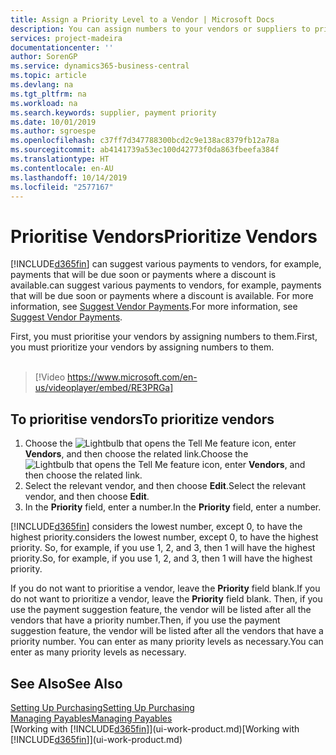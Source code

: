 ```yaml
---
title: Assign a Priority Level to a Vendor | Microsoft Docs
description: You can assign numbers to your vendors or suppliers to prioritise them and facilitate payment suggestions in Business Central.
services: project-madeira
documentationcenter: ''
author: SorenGP
ms.service: dynamics365-business-central
ms.topic: article
ms.devlang: na
ms.tgt_pltfrm: na
ms.workload: na
ms.search.keywords: supplier, payment priority
ms.date: 10/01/2019
ms.author: sgroespe
ms.openlocfilehash: c37ff7d347788300bcd2c9e138ac8379fb12a78a
ms.sourcegitcommit: ab4141739a53ec100d42773f0da863fbeefa384f
ms.translationtype: HT
ms.contentlocale: en-AU
ms.lasthandoff: 10/14/2019
ms.locfileid: "2577167"
---
```

# <a name="prioritize-vendors"></a><span data-ttu-id="a852c-103">Prioritise Vendors</span><span class="sxs-lookup"><span data-stu-id="a852c-103">Prioritize Vendors</span></span>
[!INCLUDE[d365fin](includes/d365fin_md.md)] <span data-ttu-id="a852c-104">can suggest various payments to vendors, for example, payments that will be due soon or payments where a discount is available.</span><span class="sxs-lookup"><span data-stu-id="a852c-104">can suggest various payments to vendors, for example, payments that will be due soon or payments where a discount is available.</span></span> <span data-ttu-id="a852c-105">For more information, see [Suggest Vendor Payments](payables-how-suggest-vendor-payments.md).</span><span class="sxs-lookup"><span data-stu-id="a852c-105">For more information, see [Suggest Vendor Payments](payables-how-suggest-vendor-payments.md).</span></span>

<span data-ttu-id="a852c-106">First, you must prioritise your vendors by assigning numbers to them.</span><span class="sxs-lookup"><span data-stu-id="a852c-106">First, you must prioritize your vendors by assigning numbers to them.</span></span>
<br><br>
> [!Video https://www.microsoft.com/en-us/videoplayer/embed/RE3PRGa]

## <a name="to-prioritize-vendors"></a><span data-ttu-id="a852c-107">To prioritise vendors</span><span class="sxs-lookup"><span data-stu-id="a852c-107">To prioritize vendors</span></span>
1. <span data-ttu-id="a852c-108">Choose the ![Lightbulb that opens the Tell Me feature](media/ui-search/search_small.png "Tell me what you want to do") icon, enter **Vendors**, and then choose the related link.</span><span class="sxs-lookup"><span data-stu-id="a852c-108">Choose the ![Lightbulb that opens the Tell Me feature](media/ui-search/search_small.png "Tell me what you want to do") icon, enter **Vendors**, and then choose the related link.</span></span>
2. <span data-ttu-id="a852c-109">Select the relevant vendor, and then choose **Edit**.</span><span class="sxs-lookup"><span data-stu-id="a852c-109">Select the relevant vendor, and then choose **Edit**.</span></span>
3. <span data-ttu-id="a852c-110">In the **Priority** field, enter a number.</span><span class="sxs-lookup"><span data-stu-id="a852c-110">In the **Priority** field, enter a number.</span></span>

[!INCLUDE[d365fin](includes/d365fin_md.md)] <span data-ttu-id="a852c-111">considers the lowest number, except 0, to have the highest priority.</span><span class="sxs-lookup"><span data-stu-id="a852c-111">considers the lowest number, except 0, to have the highest priority.</span></span> <span data-ttu-id="a852c-112">So, for example, if you use 1, 2, and 3, then 1 will have the highest priority.</span><span class="sxs-lookup"><span data-stu-id="a852c-112">So, for example, if you use 1, 2, and 3, then 1 will have the highest priority.</span></span>

<span data-ttu-id="a852c-113">If you do not want to prioritise a vendor, leave the **Priority** field blank.</span><span class="sxs-lookup"><span data-stu-id="a852c-113">If you do not want to prioritize a vendor, leave the **Priority** field blank.</span></span> <span data-ttu-id="a852c-114">Then, if you use the payment suggestion feature, the vendor will be listed after all the vendors that have a priority number.</span><span class="sxs-lookup"><span data-stu-id="a852c-114">Then, if you use the payment suggestion feature, the vendor will be listed after all the vendors that have a priority number.</span></span> <span data-ttu-id="a852c-115">You can enter as many priority levels as necessary.</span><span class="sxs-lookup"><span data-stu-id="a852c-115">You can enter as many priority levels as necessary.</span></span>

## <a name="see-also"></a><span data-ttu-id="a852c-116">See Also</span><span class="sxs-lookup"><span data-stu-id="a852c-116">See Also</span></span>
[<span data-ttu-id="a852c-117">Setting Up Purchasing</span><span class="sxs-lookup"><span data-stu-id="a852c-117">Setting Up Purchasing</span></span>](purchasing-setup-purchasing.md)  
[<span data-ttu-id="a852c-118">Managing Payables</span><span class="sxs-lookup"><span data-stu-id="a852c-118">Managing Payables</span></span>](payables-manage-payables.md)  
<span data-ttu-id="a852c-119">[Working with [!INCLUDE[d365fin](includes/d365fin_md.md)]](ui-work-product.md)</span><span class="sxs-lookup"><span data-stu-id="a852c-119">[Working with [!INCLUDE[d365fin](includes/d365fin_md.md)]](ui-work-product.md)</span></span>
